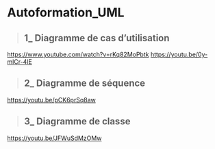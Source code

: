 # Autoformation_UML

> ## 1_ Diagramme de cas d’utilisation

https://www.youtube.com/watch?v=rKq82MoPbtk
https://youtu.be/0y-mlCr-4lE

> ## 2_ Diagramme de séquence
https://youtu.be/pCK6prSq8aw

> ## 3_ Diagramme de classe
https://youtu.be/JFWuSdMzOMw


